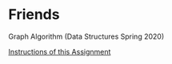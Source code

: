 # Friends
Graph Algorithm (Data Structures Spring 2020)

[Instructions of this Assignment](https://github.com/JasonNDao/Friends/blob/master/Friends.pdf)
